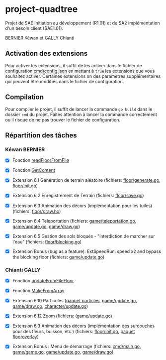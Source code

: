 # project-quadtree

Projet de SAÉ Initiation au développement (R1.01) et de SA2 implémentation d'un besoin client (SAE1.01).

BERNIER Kéwan et GALLY Chianti

## Activation des extensions

Pour activer les extensions, il suffit de les activer dans le fichier de configuration [cmd/config.json](cmd/config.json) en mettant à `true` les extensions que vous souhaitez activer.
Certaines extensions on des paramètres supplémentaires qui peuvent être modifiés dans le fichier de configuration.

## Compilation

Pour compiler le projet, il suffit de lancer la commande `go build` dans le dossier `cmd` du projet.
Faites attention à lancer la commande correctement ou il risque de ne pas trouver le fichier de configuration.

## Répartition des tâches

### Kéwan BERNIER

- [x] Fonction [readFloorFromFile](./floor/init.go#readFloorFromFile)
- [X] Fonction [GetContent](./quadtree/get.go)
- [X] Extension 6.1 Génération de terrain aléatoire (fichiers: [floor/generate.go](./floor/generate.go), [floor/init.go](./floor/init.go))
- [X] Extension 6.2 Enregistrement de Terrain (fichiers: [floor/save.go](./floor/save.go))
- [X] Extension 6.3 Animation des décors (implémentation pour les tuiles) (fichiers: [floor/draw.ho](./floor/draw.go))
- [X] Extension 6.4 Teleportation (fichiers: [game/teleportation.go](./game/teleportation.go), [game/update.go](./game/update.go), [game/draw.go](./game/draw.go))
- [X] Extension 6.5 Gestion des sols bloqués - "interdiction de marcher sur l'eau" (fichiers: [floor/blocking.go](./floor/blocking.go))

- [X] Extension Bonus (bug as a feature): ExtSpeedRun: speed x2 and bypass the blocking floor (fichiers: [game/update.go](./game/update.go))

### Chianti GALLY

- [x] Fonction [updateFromFileFloor](./floor/update.go#updateFromFileFloor)
- [x] Fonction [MakeFromArray](./quadtree/make.go)
- [X] Extension 6.10 Particules ([paquet particles](/particles), [game/update.go](./game/update.go), [game/draw.go](./game/draw.go), [character/update.go](./character/update.go))
- [X] Extension 6.12 Zoom (fichiers: ([game/update.go](./game/update.go))
- [X] Extension 6.3 Animation des décors (implémentation des surcouches pour des fleurs, buisson, etc.) (fichiers: [floor/init.go](./floor/init.go), [paquet flooroverlay](./flooroverlay))

- [X] Extension Bonus : Menu de démarrage (fichiers: [cmd/main.go](./cmd/main.go), [game/game.go](./game/game.go), [game/update.go](./game/update.go), [game/draw.go](./game/draw.go))